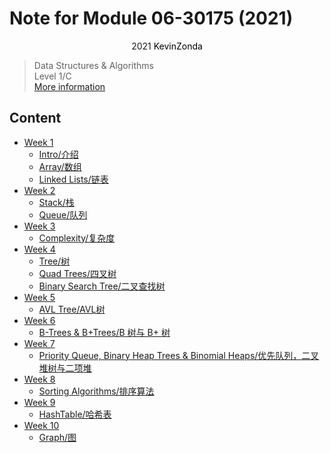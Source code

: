 # Note for Module 06-30175 (2021)

<center>
<span>2021</span>
<a style="text-decoration:none; color: black;" href="https://github.com/KevinZonda">KevinZonda</a>
</center>

> Data Structures & Algorithms  
> Level 1/C  
> [More information](https://www.cs.bham.ac.uk/internal/modules/2021/06-30175/)

## Content

- [Week 1](note/Week1)
  - [Intro/介绍](note/Week1/Week1-0.md)
  - [Array/数组](note/Week1/Week1-1.md)
  - [Linked Lists/链表](note/Week1/Week1-2.md)
- [Week 2](note/Week2)
  - [Stack/栈](note/Week2/Week2-0.md)
  - [Queue/队列](note/Week2/Week2-1.md)
- [Week 3](note/Week3)
  - [Complexity/复杂度](note/Week3/Week3-0.md)
- [Week 4](note/Week4)
  - [Tree/树](note/Week4/Week4-0.md)
  - [Quad Trees/四叉树](note/Week4/Week4-1.md)
  - [Binary Search Tree/二叉查找树](note/Week4/Week4-2.md)
- [Week 5](note/Week5)
  - [AVL Tree/AVL树](note/Week5/Week5-0.md)
- [Week 6](note/Week6)
  - [B-Trees & B+Trees/B 树与 B+ 树](note/Week6/Week6-0.md)
- [Week 7](note/Week7)
  - [Priority Queue, Binary Heap Trees & Binomial Heaps/优先队列，二叉堆树与二项堆](note/Week7/Week7-0.md)
- [Week 8](note/Week8)
  - [Sorting Algorithms/排序算法](note/Week8/Week8-0.md)
- [Week 9](note/Week9)
  - [HashTable/哈希表](note/Week9/Week9-0.md)
- [Week 10](note/Week10)
  - [Graph/图](note/Week10/Week10-0.md)
